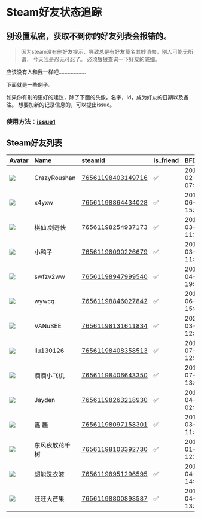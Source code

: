 # Steam好友状态追踪
## 别设置私密，获取不到你的好友列表会报错的。

> 因为steam没有删好友提示，导致总是有好友莫名其妙消失，别人可能无所谓，
> 今天我是忍无可忍了。 必须狠狠查询一下好友的底细。

应该没有人和我一样吧………………

下面就是一些例子。

如果你有别的更好的建议，除了下面的头像，名字，id，成为好友的日期以及备注。 想要加新的记录信息的，可以提出issue。

### 使用方法：[issue1](https://github.com/systemannounce/SteamFriends/issues/1)



## Steam好友列表
| Avatar                                                                            | Name         | steamid                                                                     | is_friend   | BFD                 | removed_time   | Remark   |
|:----------------------------------------------------------------------------------|:-------------|:----------------------------------------------------------------------------|:------------|:--------------------|:---------------|:---------|
| ![](https://avatars.steamstatic.com/96058c0758e746c8ef2859d33a579e4cb4d2af80.jpg) | CrazyRoushan | [76561198403149716](https://steamcommunity.com/profiles/76561198403149716/) | ✅           | 2018-02-13 07:20:34 |                |          |
| ![](https://avatars.steamstatic.com/fef49e7fa7e1997310d705b2a6158ff8dc1cdfeb.jpg) | x4yxw        | [76561198864434028](https://steamcommunity.com/profiles/76561198864434028/) | ✅           | 2019-06-29 15:54:02 |                |          |
| ![](https://avatars.steamstatic.com/2502d4cccda215bb6bb405ec16b97019c50fe02b.jpg) | 棋仙.剑奇侠       | [76561198254937173](https://steamcommunity.com/profiles/76561198254937173/) | ✅           | 2019-03-13 11:51:14 |                |          |
| ![](https://avatars.steamstatic.com/a1f1f0624d3e6f8a43acf1ad5301eac67999b825.jpg) | 小鸭子          | [76561198090226679](https://steamcommunity.com/profiles/76561198090226679/) | ✅           | 2019-03-18 11:34:13 |                |          |
| ![](https://avatars.steamstatic.com/fef49e7fa7e1997310d705b2a6158ff8dc1cdfeb.jpg) | swfzv2ww     | [76561198947999540](https://steamcommunity.com/profiles/76561198947999540/) | ✅           | 2019-04-30 19:15:02 |                |          |
| ![](https://avatars.steamstatic.com/fef49e7fa7e1997310d705b2a6158ff8dc1cdfeb.jpg) | wywcq        | [76561198846027842](https://steamcommunity.com/profiles/76561198846027842/) | ✅           | 2019-06-29 15:46:44 |                |          |
| ![](https://avatars.steamstatic.com/6ca2298406ee8cbff63b95774f199d719691b95a.jpg) | VANuSEE      | [76561198131611834](https://steamcommunity.com/profiles/76561198131611834/) | ✅           | 2020-03-03 12:36:04 |                |          |
| ![](https://avatars.steamstatic.com/fef49e7fa7e1997310d705b2a6158ff8dc1cdfeb.jpg) | liu130126    | [76561198408358513](https://steamcommunity.com/profiles/76561198408358513/) | ✅           | 2017-07-26 12:21:48 |                |          |
| ![](https://avatars.steamstatic.com/a00950b5f9b8363ac300a50d7a94b1829f847c00.jpg) | 滴滴小飞机        | [76561198406643350](https://steamcommunity.com/profiles/76561198406643350/) | ✅           | 2017-07-27 13:01:10 |                |          |
| ![](https://avatars.steamstatic.com/2fd1a9dc56116a5dffa1c771b7a04e22da2b7563.jpg) | Jayden       | [76561198263218930](https://steamcommunity.com/profiles/76561198263218930/) | ✅           | 2019-04-20 02:19:30 |                |          |
| ![](https://avatars.steamstatic.com/649076014a64f34fc173730c8b9f8a9633971c5d.jpg) | 靐 龘          | [76561198097158301](https://steamcommunity.com/profiles/76561198097158301/) | ✅           | 2019-03-18 11:34:06 |                |          |
| ![](https://avatars.steamstatic.com/2953e4a277cfcbc7114c3a97f159d86f54d1292e.jpg) | 东风夜放花千树      | [76561198103392730](https://steamcommunity.com/profiles/76561198103392730/) | ✅           | 2019-01-18 12:53:30 |                |          |
| ![](https://avatars.steamstatic.com/c24514066602e457040eb3f245f9786e95cf5fd5.jpg) | 超能洗衣液        | [76561198951296595](https://steamcommunity.com/profiles/76561198951296595/) | ✅           | 2019-04-19 14:14:06 |                |          |
| ![](https://avatars.steamstatic.com/649076014a64f34fc173730c8b9f8a9633971c5d.jpg) | 旺旺大芒果        | [76561198800898587](https://steamcommunity.com/profiles/76561198800898587/) | ✅           | 2019-04-18 13:23:08 |                |          |